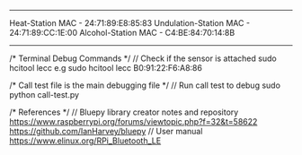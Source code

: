 -------------
Heat-Station MAC - 24:71:89:E8:85:83
Undulation-Station MAC - 24:71:89:CC:1E:00
Alcohol-Station MAC - C4:BE:84:70:14:8B

------------------------------
/* Terminal Debug Commands */
// Check if the sensor is attached
sudo hcitool lecc <MAC address>
e.g sudo hcitool lecc B0:91:22:F6:A8:86

/* Call test file is the main debugging file */
// Run call test to debug
sudo python call-test.py

/* References */
// Bluepy library creator notes and repository
https://www.raspberrypi.org/forums/viewtopic.php?f=32&t=58622
https://github.com/IanHarvey/bluepy
// User manual
https://www.elinux.org/RPi_Bluetooth_LE
